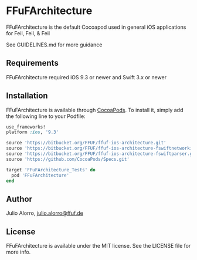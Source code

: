 # FFuFArchitecture
FFuFArchitecture is the default Cocoapod used in general iOS applications for Feil, Feil, & Feil

See GUIDELINES.md for more guidance

## Requirements

FFuFArchitecture required iOS 9.3 or newer and Swift 3.x or newer

## Installation

FFuFArchitecture is available through [CocoaPods](http://cocoapods.org). To install
it, simply add the following line to your Podfile:

```ruby
use_frameworks!
platform :ios, '9.3'

source 'https://bitbucket.org/FFUF/ffuf-ios-architecture.git'
source 'https://bitbucket.org/FFUF/ffuf-ios-architecture-fswiftnetworking.git'
source 'https://bitbucket.org/FFUF/ffuf-ios-architecture-fswiftparser.git'
source 'https://github.com/CocoaPods/Specs.git'

target 'FFuFArchitecture_Tests' do
  pod 'FFuFArchitecture'
end
```

## Author

Julio Alorro, julio.alorro@ffuf.de

## License

FFuFArchitecture is available under the MIT license. See the LICENSE file for more info.
